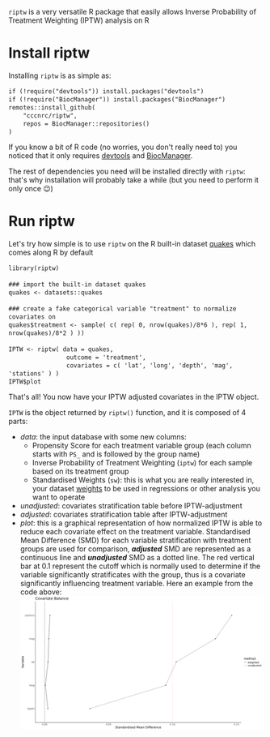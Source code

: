 `riptw` is a very versatile R package that easily allows Inverse Probability of Treatment Weighting (IPTW) analysis on R

# Install riptw
Installing `riptw` is as simple as:
```
if (!require("devtools")) install.packages("devtools")
if (!require("BiocManager")) install.packages("BiocManager")
remotes::install_github(
    "cccnrc/riptw",
    repos = BiocManager::repositories()
)
```
If you know a bit of R code (no worries, you don't really need to) you noticed that it only requires [devtools](https://devtools.r-lib.org/) and [BiocManager](https://cran.r-project.org/web/packages/BiocManager/vignettes/BiocManager.html).

The rest of dependencies you need will be installed directly with `riptw`: that's why installation will probably take a while (but you need to perform it only once :wink:)

# Run riptw
Let's try how simple is to use `riptw` on the R built-in dataset [quakes](https://www.rdocumentation.org/packages/datasets/versions/3.6.2/topics/quakes) which comes along R by default
```
library(riptw)

### import the built-in dataset quakes
quakes <- datasets::quakes

### create a fake categorical variable "treatment" to normalize covariates on
quakes$treatment <- sample( c( rep( 0, nrow(quakes)/8*6 ), rep( 1, nrow(quakes)/8*2 ) ))

IPTW <- riptw( data = quakes,
                outcome = 'treatment',
                covariates = c( 'lat', 'long', 'depth', 'mag', 'stations' ) )
IPTW$plot
```
That's all! You now have your IPTW adjusted covariates in the IPTW object.

`IPTW` is the object returned by `riptw()` function, and it is composed of 4 parts:
- *data*: the input database with some new columns:
    - Propensity Score for each treatment variable group (each column starts with `PS_` and is followed by the group name)
    - Inverse Probability of Treatment Weighting (`iptw`) for each sample based on its treatment group
    - Standardised Weights (`sw`): this is what you are really interested in, your dataset [weights](https://www.statology.org/weighted-least-squares-in-r/) to be used in regressions or other analysis you want to operate
- *unadjusted*: covariates stratification table before IPTW-adjustment
- *adjusted*: covariates stratification table after IPTW-adjustment
- *plot*: this is a graphical representation of how normalized IPTW is able to reduce each covariate effect on the treatment variable. Standardised Mean Difference (SMD) for each variable stratification with treatment groups are used for comparison, ***adjusted*** SMD are represented as a continuous line and ***unadjusted*** SMD as a dotted line. The red vertical bar at 0.1 represent the cutoff which is normally used to determine if the variable significantly stratificates with the group, thus is a covariate significantly influencing treatment variable. Here an example from the code above:
![riptw() SMD reduction plot](plots/smd0.png)
